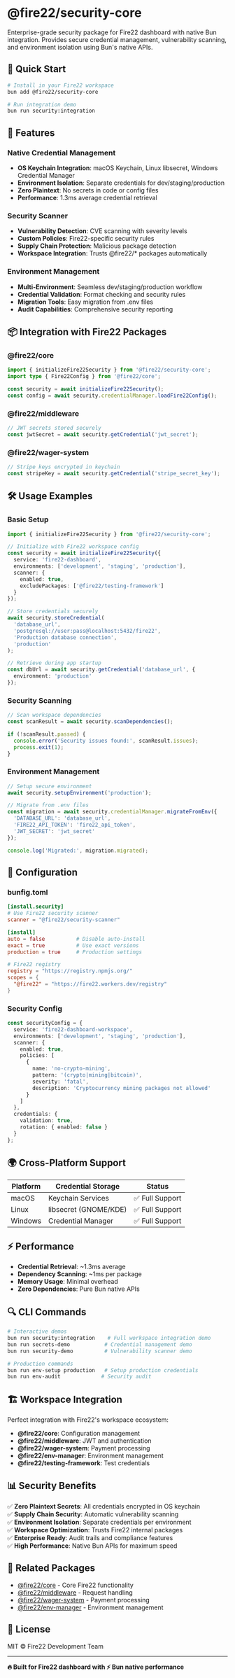 # @fire22/security-core

Enterprise-grade security package for Fire22 dashboard with native Bun integration. Provides secure credential management, vulnerability scanning, and environment isolation using Bun's native APIs.

## 🚀 Quick Start

```bash
# Install in your Fire22 workspace
bun add @fire22/security-core

# Run integration demo
bun run security:integration
```

## 🔐 Features

### Native Credential Management
- **OS Keychain Integration**: macOS Keychain, Linux libsecret, Windows Credential Manager
- **Environment Isolation**: Separate credentials for dev/staging/production
- **Zero Plaintext**: No secrets in code or config files
- **Performance**: 1.3ms average credential retrieval

### Security Scanner
- **Vulnerability Detection**: CVE scanning with severity levels
- **Custom Policies**: Fire22-specific security rules
- **Supply Chain Protection**: Malicious package detection
- **Workspace Integration**: Trusts @fire22/* packages automatically

### Environment Management
- **Multi-Environment**: Seamless dev/staging/production workflow
- **Credential Validation**: Format checking and security rules
- **Migration Tools**: Easy migration from .env files
- **Audit Capabilities**: Comprehensive security reporting

## 📦 Integration with Fire22 Packages

### @fire22/core
```typescript
import { initializeFire22Security } from '@fire22/security-core';
import type { Fire22Config } from '@fire22/core';

const security = await initializeFire22Security();
const config = await security.credentialManager.loadFire22Config();
```

### @fire22/middleware
```typescript
// JWT secrets stored securely
const jwtSecret = await security.getCredential('jwt_secret');
```

### @fire22/wager-system
```typescript
// Stripe keys encrypted in keychain
const stripeKey = await security.getCredential('stripe_secret_key');
```

## 🛠️ Usage Examples

### Basic Setup
```typescript
import { initializeFire22Security } from '@fire22/security-core';

// Initialize with Fire22 workspace config
const security = await initializeFire22Security({
  service: 'fire22-dashboard',
  environments: ['development', 'staging', 'production'],
  scanner: {
    enabled: true,
    excludePackages: ['@fire22/testing-framework']
  }
});

// Store credentials securely
await security.storeCredential(
  'database_url', 
  'postgresql://user:pass@localhost:5432/fire22',
  'Production database connection',
  'production'
);

// Retrieve during app startup
const dbUrl = await security.getCredential('database_url', { 
  environment: 'production' 
});
```

### Security Scanning
```typescript
// Scan workspace dependencies
const scanResult = await security.scanDependencies();

if (!scanResult.passed) {
  console.error('Security issues found:', scanResult.issues);
  process.exit(1);
}
```

### Environment Management
```typescript
// Setup secure environment
await security.setupEnvironment('production');

// Migrate from .env files
const migration = await security.credentialManager.migrateFromEnv({
  'DATABASE_URL': 'database_url',
  'FIRE22_API_TOKEN': 'fire22_api_token',
  'JWT_SECRET': 'jwt_secret'
});

console.log('Migrated:', migration.migrated);
```

## 🔧 Configuration

### bunfig.toml
```toml
[install.security]
# Use Fire22 security scanner
scanner = "@fire22/security-scanner"

[install]
auto = false          # Disable auto-install
exact = true          # Use exact versions
production = true     # Production settings

# Fire22 registry
registry = "https://registry.npmjs.org/"
scopes = {
  "@fire22" = "https://fire22.workers.dev/registry"
}
```

### Security Config
```typescript
const securityConfig = {
  service: 'fire22-dashboard-workspace',
  environments: ['development', 'staging', 'production'],
  scanner: {
    enabled: true,
    policies: [
      {
        name: 'no-crypto-mining',
        pattern: '(crypto|mining|bitcoin)',
        severity: 'fatal',
        description: 'Cryptocurrency mining packages not allowed'
      }
    ]
  },
  credentials: {
    validation: true,
    rotation: { enabled: false }
  }
};
```

## 🌍 Cross-Platform Support

| Platform | Credential Storage | Status |
|----------|-------------------|--------|
| macOS | Keychain Services | ✅ Full Support |
| Linux | libsecret (GNOME/KDE) | ✅ Full Support |  
| Windows | Credential Manager | ✅ Full Support |

## ⚡ Performance

- **Credential Retrieval**: ~1.3ms average
- **Dependency Scanning**: ~1ms per package  
- **Memory Usage**: Minimal overhead
- **Zero Dependencies**: Pure Bun native APIs

## 🔍 CLI Commands

```bash
# Interactive demos
bun run security:integration    # Full workspace integration demo
bun run secrets-demo           # Credential management demo  
bun run security-demo          # Vulnerability scanner demo

# Production commands
bun run env-setup production   # Setup production credentials
bun run env-audit             # Security audit
```

## 🏗️ Workspace Integration

Perfect integration with Fire22's workspace ecosystem:

- **@fire22/core**: Configuration management
- **@fire22/middleware**: JWT and authentication
- **@fire22/wager-system**: Payment processing
- **@fire22/env-manager**: Environment management
- **@fire22/testing-framework**: Test credentials

## 📊 Security Benefits

✅ **Zero Plaintext Secrets**: All credentials encrypted in OS keychain  
✅ **Supply Chain Security**: Automatic vulnerability scanning  
✅ **Environment Isolation**: Separate credentials per environment  
✅ **Workspace Optimization**: Trusts Fire22 internal packages  
✅ **Enterprise Ready**: Audit trails and compliance features  
✅ **High Performance**: Native Bun APIs for maximum speed  

## 🔗 Related Packages

- [@fire22/core](../core) - Core Fire22 functionality
- [@fire22/middleware](../middleware) - Request handling
- [@fire22/wager-system](../wager-system) - Payment processing
- [@fire22/env-manager](../env-manager) - Environment management

## 📝 License

MIT © Fire22 Development Team

---

**🔥 Built for Fire22 dashboard with ⚡ Bun native performance**